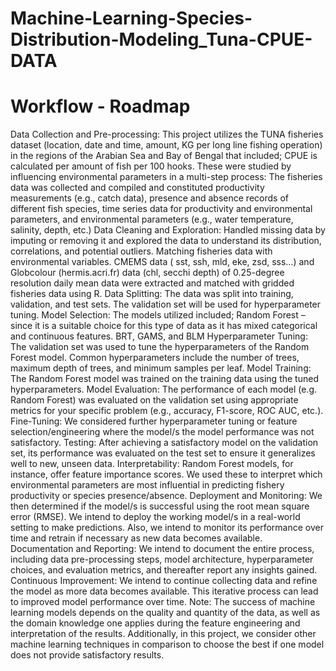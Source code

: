 # Machine-Learning-Species-Distribution-Modeling_Tuna-CPUE-DATA
# Workflow - Roadmap
Data Collection and Pre-processing: This project utilizes the TUNA fisheries dataset (location, date and time, amount, KG per long line fishing operation) in the regions of the Arabian Sea and Bay of Bengal that included; CPUE is calculated per amount of fish per 100 hooks. These were studied by influencing environmental parameters in a multi-step process: The fisheries data was collected and compiled and constituted productivity measurements (e.g., catch data), presence and absence records of different fish species, time series data for productivity and environmental parameters, and environmental parameters (e.g., water temperature, salinity, depth, etc.)
Data Cleaning and Exploration: Handled missing data by imputing or removing it and explored the data to understand its distribution, correlations, and potential outliers.
Matching fisheries data with environmental variables.
CMEMS data ( sst, ssh, mld, eke, zsd, sss…) and Globcolour (hermis.acri.fr) data (chl, secchi depth) of 0.25-degree resolution daily mean data were extracted and matched with gridded fisheries data using R.
Data Splitting: The data was split into training, validation, and test sets. The validation set will be used for hyperparameter tuning.
Model Selection: The models utilized included; Random Forest – since it is a suitable choice for this type of data as it has mixed categorical and continuous features. BRT, GAMS, and BLM
Hyperparameter Tuning: The validation set was used to tune the hyperparameters of the Random Forest model. Common hyperparameters include the number of trees, maximum depth of trees, and minimum samples per leaf.
Model Training: The Random Forest model was trained on the training data using the tuned hyperparameters.
Model Evaluation: The performance of each model (e.g. Random Forest) was evaluated on the validation set using appropriate metrics for your specific problem (e.g., accuracy, F1-score, ROC AUC, etc.).
Fine-Tuning: We considered further hyperparameter tuning or feature selection/engineering where the model/s the model performance was not satisfactory.
Testing: After achieving a satisfactory model on the validation set, its performance was evaluated on the test set to ensure it generalizes well to new, unseen data.
Interpretability: Random Forest models, for instance, offer feature importance scores. We used these to interpret which environmental parameters are most influential in predicting fishery productivity or species presence/absence.
Deployment and Monitoring: We then determined if the model/s is successful using the root mean square error (RMSE). We intend to deploy the working model/s in a real-world setting to make predictions. Also, we intend to monitor its performance over time and retrain if necessary as new data becomes available.
Documentation and Reporting: We intend to document the entire process, including data pre-processing steps, model architecture, hyperparameter choices, and evaluation metrics, and thereafter report any insights gained.
Continuous Improvement: We intend to continue collecting data and refine the model as more data becomes available. This iterative process can lead to improved model performance over time. Note: The success of machine learning models depends on the quality and quantity of the data, as well as the domain knowledge one applies during the feature engineering and interpretation of the results. Additionally, in this project, we consider other machine learning techniques in comparison to choose the best if one model does not provide satisfactory results.
